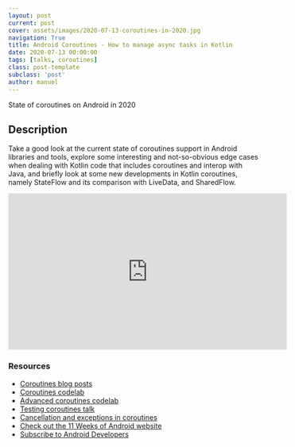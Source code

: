 ```yaml
---
layout: post
current: post
cover: assets/images/2020-07-13-coroutines-in-2020.jpg
navigation: True
title: Android Coroutines - How to manage async tasks in Kotlin
date: 2020-07-13 00:00:00
tags: [talks, coroutines]
class: post-template
subclass: 'post'
author: manuel
---
```


State of coroutines on Android in 2020

## Description 

Take a good look at the current state of coroutines support in Android libraries and tools, explore some interesting and not-so-obvious edge cases when dealing with Kotlin code that includes coroutines and interop with Java, and briefly look at some new developments in Kotlin coroutines, namely StateFlow and its comparison with LiveData, and SharedFlow.

<iframe width="560" height="315" src="https://www.youtube.com/embed/6manrgTPzyA" frameborder="0" allow="accelerometer; autoplay; clipboard-write; encrypted-media; gyroscope; picture-in-picture" allowfullscreen></iframe>


### Resources

* [Coroutines blog posts](https://goo.gle/coroutines-posts)
* [Coroutines codelab](https://goo.gle/2R3DS9k)
* [Advanced coroutines codelab](https://goo.gle/2R1ojz6)
* [Testing coroutines talk](https://goo.gle/3bMiUn8)
* [Cancellation and exceptions in coroutines](https://goo.gle/39wgxU8)
* [Check out the 11 Weeks of Android website](https://goo.gle/30FDT8S)
* [Subscribe to Android Developers](https://goo.gle/AndroidDevs)
